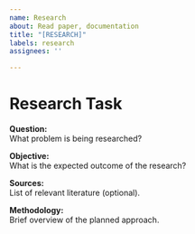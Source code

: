 ```yaml
---
name: Research
about: Read paper, documentation
title: "[RESEARCH]"
labels: research
assignees: ''

---
```


# Research Task

**Question:**  
What problem is being researched?

**Objective:**  
What is the expected outcome of the research?

**Sources:**  
List of relevant literature (optional).

**Methodology:**  
Brief overview of the planned approach.
